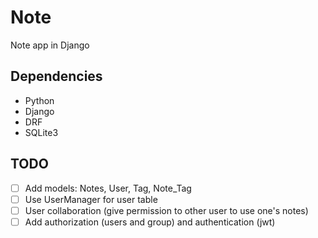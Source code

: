 # Note

Note app in Django

## Dependencies
- Python
- Django
- DRF
- SQLite3

## TODO
- [ ] Add models: Notes, User, Tag, Note\_Tag
- [ ] Use UserManager for user table
- [ ] User collaboration (give permission to other user to use one's notes)
- [ ] Add authorization (users and group) and authentication (jwt)
